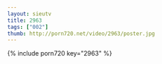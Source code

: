 ```yaml
--- 
layout: sieutv
title: 2963
tags: ["002"]
thumb: http://porn720.net/video/2963/poster.jpg
---
```

{% include porn720 key="2963" %} 
